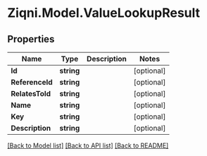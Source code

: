 
# Ziqni.Model.ValueLookupResult

## Properties

Name | Type | Description | Notes
------------ | ------------- | ------------- | -------------
**Id** | **string** |  | [optional] 
**ReferenceId** | **string** |  | [optional] 
**RelatesToId** | **string** |  | [optional] 
**Name** | **string** |  | [optional] 
**Key** | **string** |  | [optional] 
**Description** | **string** |  | [optional] 

[[Back to Model list]](../README.md#documentation-for-models)
[[Back to API list]](../README.md#documentation-for-api-endpoints)
[[Back to README]](../README.md)


